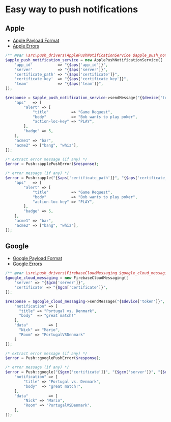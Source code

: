 # Easy way to push notifications

## Apple
* [Apple Payload Format](https://developer.apple.com/library/archive/documentation/NetworkingInternet/Conceptual/RemoteNotificationsPG/CreatingtheNotificationPayload.html#//apple_ref/doc/uid/TP40008194-CH10-SW1)
* [Apple Errors](https://developer.apple.com/library/archive/documentation/NetworkingInternet/Conceptual/RemoteNotificationsPG/CommunicatingwithAPNs.html#//apple_ref/doc/uid/TP40008194-CH11-SW17)

```php
/** @var \src\push_drivers\ApplePushNotificationService $apple_push_notification_service */
$apple_push_notification_service = new ApplePushNotificationService([
    'app_id'           => "{$aps['app_id']}",
    'server'           => "{$aps['server']}",
    'certificate_path' => "{$aps['certificate']}",
    'certificate_key'  => "{$aps['certificate_key']}",
    'team'             => "{$aps['team']}",
]);

$response = $apple_push_notification_service->sendMessage("{$device['token']}", [
    "aps"   => [
        "alert" => [
            "title"          => "Game Request",
            "body"           => "Bob wants to play poker",
            "action-loc-key" => "PLAY",
        ],
        "badge" => 5,
    ],
    "acme1" => "bar",
    "acme2" => ["bang", "whiz"],
]);

/* extract error message (if any) */
$error = Push::applePushError($response);
```

```php
/* error message (if any) */
$error = Push::apple("{$aps['certificate_path']}", "{$aps['certificate_key']}", "{$aps['team']}", "{$aps['server']}", "{$aps['app_id']}", "{$device['token']}", [
    "aps"   => [
        "alert" => [
            "title"          => "Game Request",
            "body"           => "Bob wants to play poker",
            "action-loc-key" => "PLAY",
        ],
        "badge" => 5,
    ],
    "acme1" => "bar",
    "acme2" => ["bang", "whiz"],
]);
```

## Google
* [Google Payload Format](https://firebase.google.com/docs/cloud-messaging/concept-options#notifications)
* [Google Errors](https://firebase.google.com/docs/cloud-messaging/http-server-ref#error-codes)

```php
/** @var \src\push_drivers\FirebaseCloudMessaging $google_cloud_messaging */
$google_cloud_messaging = new FirebaseCloudMessaging([
    'server' => "{$gcm['server']}",
    'certificate' => "{$gcm['certificate']}",
]);

$response = $google_cloud_messaging->sendMessage("{$device['token']}", [
    "notification" => [
      "title" => "Portugal vs. Denmark",
      "body"  => "great match!"
    ],
    "data"         => [
      "Nick" => "Mario",
      "Room" => "PortugalVSDenmark"
    ]
]);

/* extract error message (if any) */
$error = Push::googlePushError($response);
```

```php
/* error message (if any) */
$error = Push::google("{$gcm['certificate']}", "{$gcm['server']}", "{$device['token']}", [
    "notification" => [
        "title" => "Portugal vs. Denmark",
        "body"  => "great match!",
    ],
    "data"         => [
        "Nick" => "Mario",
        "Room" => "PortugalVSDenmark",
    ],
]);
```
